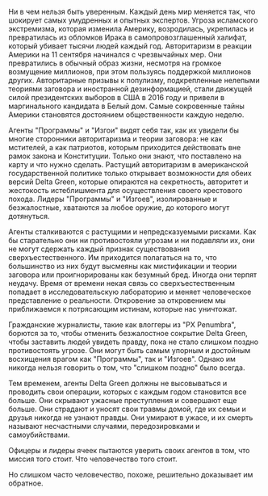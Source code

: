 Ни в чем нельзя быть уверенным. Каждый день мир меняется так, что шокирует самых умудренных и опытных экспертов. Угроза исламского экстремизма, которая изменила Америку, возродилась, укрепилась и превратилась из обломков Ирака в самопровозглашенный халифат, который убивает тысячи людей каждый год. Авторитаризм в реакции Америки на 11 сентября начинался с чрезвычайных мер. Они превратились в обычный образ жизни, несмотря на громкое возмущение миллионов, при этом пользуясь поддержкой миллионов других. Авторитарные призывы к популизму, подкрепленные нелепыми теориями заговора и иностранной дезинформацией, стали движущей силой президентских выборов в США в 2016 году и привели в маргинального кандидата в Белый дом. Самые сокровенные тайны Америки становятся достоянием общественности каждую неделю.

Агенты "Программы" и "Изгои" видят себя так, как их увидели бы многие сторонники авторитаризма и теории заговора: не как мстителей, а как патриотов, которым приходится действовать вне рамок закона и Конституции. Только они знают, что поставлено на карту и что нужно сделать. Растущий авторитаризм в американской государственной политике только открывает возможности для обеих версий Delta Green, которые опираются на секретность, авторитет и жестокость истеблишмента для осуществления своего крестового похода. Лидеры "Программы" и "Изгоев", изолированные и безжалостные, хватаются за любое оружие, до которого могут дотянуться.

Агенты сталкиваются с растущими и непредсказуемыми рисками. Как бы старательно они ни противостояли угрозам и ни подавляли их, они не могут сдержать каждый признак существования сверхъестественного. Им приходится полагаться на то, что большинство из них будут высмеяны как мистификации и теории заговора или проигнорированы как безумный бред. Иногда они терпят неудачу. Время от времени некая связь со сверхъестественным попадает в исследовательскую лабораторию и меняет человеческое представление о реальности. Откровение за откровением мы приближаемся к потрясающим истинам, которые нас уничтожат.

Гражданские журналисты, такие как влоггеры из "PX Penumbra", борются за то, чтобы отменить безжалостное сокрытие Delta Green, чтобы заставить людей увидеть правду, пока не стало слишком поздно противостоять угрозе. Они могут быть самым упорным и достойным восхищения врагом как "Программы", так и "Изгоев". Однако им никогда нельзя говорить о том, что "слишком поздно" было всегда.

Тем временем, агенты Delta Green должны не высовываться и проводить свои операции, которых с каждым годом становится все больше. Они скрывают ужасные преступления и совершают еще больше. Они страдают и уносят свои травмы домой, где их семьи и друзья никогда не узнают правды. Они умирают в ужасе, и их смерть называют несчастными случаями, передозировками и самоубийствами.

Офицеры и лидеры ячеек пытаются уверить своих агентов в том, что миссия того стоит. Что человечество того стоит.

Но слишком часто человечество, похоже, решительно доказывает им обратное.
